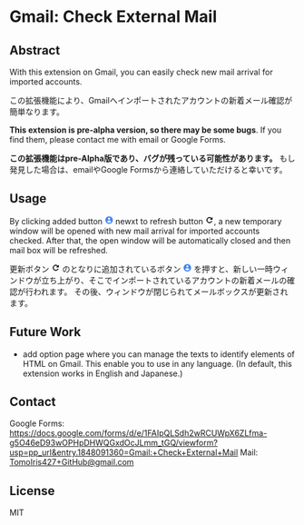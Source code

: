 # Gmail: Check External Mail

## Abstract

With this extension on Gmail, you can easily check new mail arrival for imported accounts. 

この拡張機能により、Gmailへインポートされたアカウントの新着メール確認が簡単なります。

**This extension is pre-alpha version, so there may be some bugs**. If you find them, please contact me with email or Google Forms.

**この拡張機能はpre-Alpha版であり、バグが残っている可能性があります。** もし発見した場合は、emailやGoogle Formsから連絡していただけると幸いです。

## Usage

By clicking added button <img src="img/account_circle_googblue_20dp.png" width="15px"> newxt to refresh button <img src="img/refresh_black_20dp.png" width="15px">, a new temporary window will be opened with new mail arrival for imported accounts checked. 
After that, the open window will be automatically closed and then mail box will be refreshed.

更新ボタン <img src="img/refresh_black_20dp.png" width="15px"> のとなりに追加されているボタン <img src="img/account_circle_googblue_20dp.png" width="15px"> を押すと、新しい一時ウィンドウが立ち上がり、そこでインポートされているアカウントの新着メールの確認が行われます。
その後、ウィンドウが閉じられてメールボックスが更新されます。

## Future Work

- add option page where you can manage the texts to identify elements of HTML on Gmail. This enable you to use in any language. (In default, this extension works in English and Japanese.)

## Contact

Google Forms: https://docs.google.com/forms/d/e/1FAIpQLSdh2wRCUWpX6ZLfma-g5O46eD93wOPHpDHWQGxdOcJLmm_tGQ/viewform?usp=pp_url&entry.1848091360=Gmail:+Check+External+Mail
Mail: TomoIris427+GitHub@gmail.com

## License

MIT
